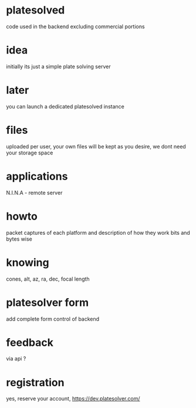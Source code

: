 # platesolved
code used in the backend excluding commercial portions

# idea
initially its just a simple plate solving server

# later
you can launch a dedicated platesolved instance

# files

uploaded per user, your own files will be kept as you desire, we dont need your storage space

# applications

N.I.N.A - remote server

# howto

packet captures of each platform and description of how they work bits and bytes wise

# knowing

cones, alt, az, ra, dec, focal length

# platesolver form

add complete form control of backend

# feedback

via api ? 


# registration

yes, reserve your account, https://dev.platesolver.com/ 
